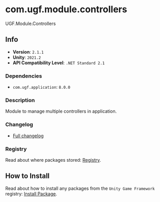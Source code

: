 # com.ugf.module.controllers

UGF.Module.Controllers

## Info

- **Version**: `2.1.1`
- **Unity**: `2021.2`
- **API Compatibility Level**: `.NET Standard 2.1`

### Dependencies

- `com.ugf.application`: `8.0.0`


### Description

Module to manage multiple controllers in application.

### Changelog

- [Full changelog](changelog.md)

### Registry

Read about where packages stored: [Registry](https://github.com/unity-game-framework/organization/blob/main/docs/registry.md).

## How to Install

Read about how to install any packages from the `Unity Game Framework` registry: [Install Package](https://github.com/unity-game-framework/organization/blob/main/docs/install-packages.md).
